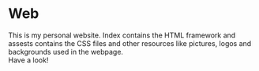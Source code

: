 # Web

This is my personal website. Index contains the HTML framework and assests contains the CSS files and other resources like pictures, logos and backgrounds used in the webpage.<br>Have a look!
